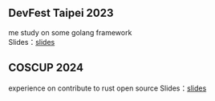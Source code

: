 ## DevFest Taipei 2023
me study on some golang framework  
Slides：[slides](https://speakerdeck.com/weitheshinobi/golang-framework-shi-zen-mo-zuo-chu-zhe-xie-ku-gong-neng)  

## COSCUP 2024
experience on contribute to rust open source
Slides：[slides](https://speakerdeck.com/weitheshinobi/golang-framework-shi-zen-mo-zuo-chu-zhe-xie-ku-gong-neng](https://speakerdeck.com/weitheshinobi/coscup2024))  
